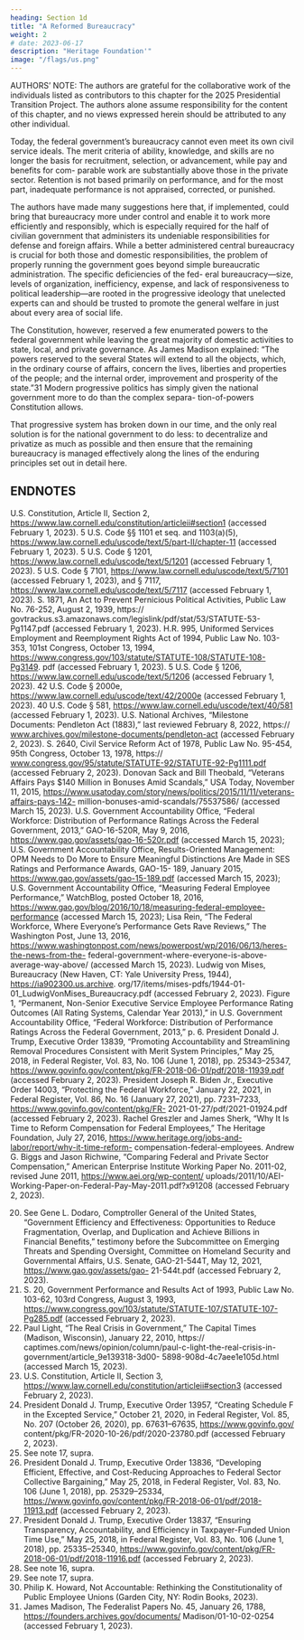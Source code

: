 ```yaml
---
heading: Section 1d
title: "A Reformed Bureaucracy"
weight: 2
# date: 2023-06-17
description: "Heritage Foundation'"
image: "/flags/us.png"
---
```




AUTHORS’ NOTE: The authors are grateful for the collaborative work of the individuals listed as contributors to
this chapter for the 2025 Presidential Transition Project. The authors alone assume responsibility for the content of
this chapter, and no views expressed herein should be attributed to any other individual.

Today, the federal government’s bureaucracy cannot even meet its own civil
service ideals. The merit criteria of ability, knowledge, and skills are no longer the
basis for recruitment, selection, or advancement, while pay and benefits for com-
parable work are substantially above those in the private sector. Retention is not
based primarily on performance, and for the most part, inadequate performance
is not appraised, corrected, or punished.

The authors have made many suggestions here that, if implemented, could
bring that bureaucracy more under control and enable it to work more efficiently
and responsibly, which is especially required for the half of civilian government
that administers its undeniable responsibilities for defense and foreign affairs.
While a better administered central bureaucracy is crucial for both those and
domestic responsibilities, the problem of properly running the government goes
beyond simple bureaucratic administration. The specific deficiencies of the fed-
eral bureaucracy—size, levels of organization, inefficiency, expense, and lack of
responsiveness to political leadership—are rooted in the progressive ideology that
unelected experts can and should be trusted to promote the general welfare in just
about every area of social life.

The Constitution, however, reserved a few enumerated powers to the federal
government while leaving the great majority of domestic activities to state, local,
and private governance. As James Madison explained: “The powers reserved to
the several States will extend to all the objects, which, in the ordinary course of
affairs, concern the lives, liberties and properties of the people; and the internal
order, improvement and prosperity of the state.”31 Modern progressive politics
has simply given the national government more to do than the complex separa-
tion-of-powers Constitution allows.

That progressive system has broken down in our time, and the only real solution
is for the national government to do less: to decentralize and privatize as much as
possible and then ensure that the remaining bureaucracy is managed effectively
along the lines of the enduring principles set out in detail here.


## ENDNOTES

U.S. Constitution, Article II, Section 2, https://www.law.cornell.edu/constitution/articleii#section1 (accessed
February 1, 2023).
5 U.S. Code §§ 1101 et seq. and 1103(a)(5), https://www.law.cornell.edu/uscode/text/5/part-II/chapter-11
(accessed February 1, 2023).
5 U.S. Code § 1201, https://www.law.cornell.edu/uscode/text/5/1201 (accessed February 1, 2023).
5 U.S. Code § 7101, https://www.law.cornell.edu/uscode/text/5/7101 (accessed February 1, 2023), and § 7117,
https://www.law.cornell.edu/uscode/text/5/7117 (accessed February 1, 2023).
S. 1871, An Act to Prevent Pernicious Political Activities, Public Law No. 76-252, August 2, 1939, https://
govtrackus.s3.amazonaws.com/legislink/pdf/stat/53/STATUTE-53-Pg1147.pdf (accessed February 1, 2023).
H.R. 995, Uniformed Services Employment and Reemployment Rights Act of 1994, Public Law No. 103-353,
101st Congress, October 13, 1994, https://www.congress.gov/103/statute/STATUTE-108/STATUTE-108-Pg3149.
pdf (accessed February 1, 2023).
5 U.S. Code § 1206, https://www.law.cornell.edu/uscode/text/5/1206 (accessed February 1, 2023).
42 U.S. Code § 2000e, https://www.law.cornell.edu/uscode/text/42/2000e (accessed February 1, 2023).
40 U.S. Code § 581, https://www.law.cornell.edu/uscode/text/40/581 (accessed February 1, 2023).
U.S. National Archives, “Milestone Documents: Pendleton Act (1883),” last reviewed February 8, 2022, https://
www.archives.gov/milestone-documents/pendleton-act (accessed February 2, 2023).
S. 2640, Civil Service Reform Act of 1978, Public Law No. 95-454, 95th Congress, October 13, 1978, https://
www.congress.gov/95/statute/STATUTE-92/STATUTE-92-Pg1111.pdf (accessed February 2, 2023).
Donovan Sack and Bill Theobald, “Veterans Affairs Pays $140 Million in Bonuses Amid Scandals,” USA Today,
November 11, 2015, https://www.usatoday.com/story/news/politics/2015/11/11/veterans-affairs-pays-142-
million-bonuses-amid-scandals/75537586/ (accessed March 15, 2023).
U.S. Government Accountability Office, “Federal Workforce: Distribution of Performance Ratings Across
the Federal Government, 2013,” GAO-16-520R, May 9, 2016, https://www.gao.gov/assets/gao-16-520r.pdf
(accessed March 15, 2023); U.S. Government Accountability Office, Results-Oriented Management: OPM Needs
to Do More to Ensure Meaningful Distinctions Are Made in SES Ratings and Performance Awards, GAO-15-
189, January 2015, https://www.gao.gov/assets/gao-15-189.pdf (accessed March 15, 2023); U.S. Government
Accountability Office, “Measuring Federal Employee Performance,” WatchBlog, posted October 18, 2016,
https://www.gao.gov/blog/2016/10/18/measuring-federal-employee-performance (accessed March 15, 2023);
Lisa Rein, “The Federal Workforce, Where Everyone’s Performance Gets Rave Reviews,” The Washington Post,
June 13, 2016, https://www.washingtonpost.com/news/powerpost/wp/2016/06/13/heres-the-news-from-the-
federal-government-where-everyone-is-above-average-way-above/ (accessed March 15, 2023).
Ludwig von Mises, Bureaucracy (New Haven, CT: Yale University Press, 1944), https://ia902300.us.archive.
org/17/items/mises-pdfs/1944-01-01_LudwigVonMises_Bureaucracy.pdf (accessed February 2, 2023).
Figure 1, “Permanent, Non-Senior Executive Service Employee Performance Rating Outcomes (All Rating
Systems, Calendar Year 2013),” in U.S. Government Accountability Office, “Federal Workforce: Distribution of
Performance Ratings Across the Federal Government, 2013,” p. 6.
President Donald J. Trump, Executive Order 13839, “Promoting Accountability and Streamlining Removal
Procedures Consistent with Merit System Principles,” May 25, 2018, in Federal Register, Vol. 83, No. 106 (June 1,
2018), pp. 25343–25347, https://www.govinfo.gov/content/pkg/FR-2018-06-01/pdf/2018-11939.pdf (accessed
February 2, 2023).
President Joseph R. Biden Jr., Executive Order 14003, “Protecting the Federal Workforce,” January 22, 2021, in
Federal Register, Vol. 86, No. 16 (January 27, 2021), pp. 7231–7233, https://www.govinfo.gov/content/pkg/FR-
2021-01-27/pdf/2021-01924.pdf (accessed February 2, 2023).
Rachel Greszler and James Sherk, “Why It Is Time to Reform Compensation for Federal Employees,” The
Heritage Foundation, July 27, 2016, https://www.heritage.org/jobs-and-labor/report/why-it-time-reform-
compensation-federal-employees.
Andrew G. Biggs and Jason Richwine, “Comparing Federal and Private Sector Compensation,” American
Enterprise Institute Working Paper No. 2011-02, revised June 2011, https://www.aei.org/wp-content/
uploads/2011/10/AEI-Working-Paper-on-Federal-Pay-May-2011.pdf?x91208 (accessed February 2, 2023).

20. See Gene L. Dodaro, Comptroller General of the United States, “Government Efficiency and Effectiveness:
Opportunities to Reduce Fragmentation, Overlap, and Duplication and Achieve Billions in Financial Benefits,”
testimony before the Subcommittee on Emerging Threats and Spending Oversight, Committee on Homeland
Security and Governmental Affairs, U.S. Senate, GAO-21-544T, May 12, 2021, https://www.gao.gov/assets/gao-
21-544t.pdf (accessed February 2, 2023).
21. S. 20, Government Performance and Results Act of 1993, Public Law No. 103-62, 103rd Congress, August
3, 1993, https://www.congress.gov/103/statute/STATUTE-107/STATUTE-107-Pg285.pdf (accessed
February 2, 2023).
22. Paul Light, “The Real Crisis in Government,” The Capital Times (Madison, Wisconsin), January 22, 2010, https://
captimes.com/news/opinion/column/paul-c-light-the-real-crisis-in-government/article_9e139318-3d00-
5898-908d-4c7aee1e105d.html (accessed March 15, 2023).
23. U.S. Constitution, Article II, Section 3, https://www.law.cornell.edu/constitution/articleii#section3 (accessed
February 2, 2023).
24. President Donald J. Trump, Executive Order 13957, “Creating Schedule F in the Excepted Service,” October 21,
2020, in Federal Register, Vol. 85, No. 207 (October 26, 2020), pp. 67631–67635, https://www.govinfo.gov/
content/pkg/FR-2020-10-26/pdf/2020-23780.pdf (accessed February 2, 2023).
25. See note 17, supra.
26. President Donald J. Trump, Executive Order 13836, “Developing Efficient, Effective, and Cost-Reducing
Approaches to Federal Sector Collective Bargaining,” May 25, 2018, in Federal Register, Vol. 83, No. 106 (June 1,
2018), pp. 25329–25334, https://www.govinfo.gov/content/pkg/FR-2018-06-01/pdf/2018-11913.pdf (accessed
February 2, 2023).
27. President Donald J. Trump, Executive Order 13837, “Ensuring Transparency, Accountability, and Efficiency
in Taxpayer-Funded Union Time Use,” May 25, 2018, in Federal Register, Vol. 83, No. 106 (June 1, 2018),
pp. 25335–25340, https://www.govinfo.gov/content/pkg/FR-2018-06-01/pdf/2018-11916.pdf (accessed
February 2, 2023).
28. See note 16, supra.
29. See note 17, supra.
30. Philip K. Howard, Not Accountable: Rethinking the Constitutionality of Public Employee Unions (Garden City,
NY: Rodin Books, 2023).
31. James Madison, The Federalist Papers No. 45, January 26, 1788, https://founders.archives.gov/documents/
Madison/01-10-02-0254 (accessed February 1, 2023).
